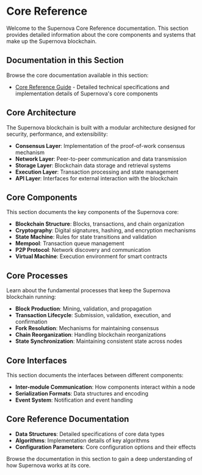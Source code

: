 # Core Reference

Welcome to the Supernova Core Reference documentation. This section provides detailed information about the core components and systems that make up the Supernova blockchain.

## Documentation in this Section

Browse the core documentation available in this section:

- [Core Reference Guide](/docs/core/core-reference-guide) - Detailed technical specifications and implementation details of Supernova's core components

## Core Architecture

The Supernova blockchain is built with a modular architecture designed for security, performance, and extensibility:

- **Consensus Layer**: Implementation of the proof-of-work consensus mechanism
- **Network Layer**: Peer-to-peer communication and data transmission
- **Storage Layer**: Blockchain data storage and retrieval systems
- **Execution Layer**: Transaction processing and state management
- **API Layer**: Interfaces for external interaction with the blockchain

## Core Components

This section documents the key components of the Supernova core:

- **Blockchain Structure**: Blocks, transactions, and chain organization
- **Cryptography**: Digital signatures, hashing, and encryption mechanisms
- **State Machine**: Rules for state transitions and validation
- **Mempool**: Transaction queue management
- **P2P Protocol**: Network discovery and communication
- **Virtual Machine**: Execution environment for smart contracts

## Core Processes

Learn about the fundamental processes that keep the Supernova blockchain running:

- **Block Production**: Mining, validation, and propagation
- **Transaction Lifecycle**: Submission, validation, execution, and confirmation
- **Fork Resolution**: Mechanisms for maintaining consensus
- **Chain Reorganization**: Handling blockchain reorganizations
- **State Synchronization**: Maintaining consistent state across nodes

## Core Interfaces

This section documents the interfaces between different components:

- **Inter-module Communication**: How components interact within a node
- **Serialization Formats**: Data structures and encoding
- **Event System**: Notification and event handling

## Core Reference Documentation

- **Data Structures**: Detailed specifications of core data types
- **Algorithms**: Implementation details of key algorithms
- **Configuration Parameters**: Core configuration options and their effects

Browse the documentation in this section to gain a deep understanding of how Supernova works at its core. 